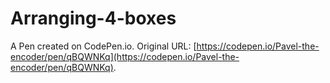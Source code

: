# Arranging-4-boxes

A Pen created on CodePen.io. Original URL: [https://codepen.io/Pavel-the-encoder/pen/qBQWNKq](https://codepen.io/Pavel-the-encoder/pen/qBQWNKq).

